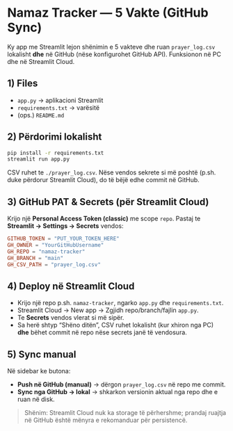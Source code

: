 
# Namaz Tracker — 5 Vakte (GitHub Sync)

Ky app me Streamlit lejon shënimin e 5 vakteve dhe ruan `prayer_log.csv` lokalisht **dhe** në GitHub (nëse konfigurohet GitHub API).
Funksionon në PC dhe në Streamlit Cloud.

## 1) Files
- `app.py` → aplikacioni Streamlit
- `requirements.txt` → varësitë
- (ops.) `README.md`

## 2) Përdorimi lokalisht
```bash
pip install -r requirements.txt
streamlit run app.py
```
CSV ruhet te `./prayer_log.csv`. Nëse vendos sekrete si më poshtë (p.sh. duke përdorur Streamlit Cloud), do të bëjë edhe commit në GitHub.

## 3) GitHub PAT & Secrets (për Streamlit Cloud)
Krijo një **Personal Access Token (classic)** me scope `repo`. Pastaj te **Streamlit → Settings → Secrets** vendos:

```toml
GITHUB_TOKEN = "PUT_YOUR_TOKEN_HERE"
GH_OWNER = "YourGitHubUsername"
GH_REPO = "namaz-tracker"
GH_BRANCH = "main"
GH_CSV_PATH = "prayer_log.csv"
```

## 4) Deploy në Streamlit Cloud
- Krijo një repo p.sh. `namaz-tracker`, ngarko `app.py` dhe `requirements.txt`.
- Streamlit Cloud → New app → Zgjidh repo/branch/fajlin `app.py`.
- Te **Secrets** vendos vlerat si më sipër.
- Sa herë shtyp “Shëno ditën”, CSV ruhet lokalisht (kur xhiron nga PC) **dhe** bëhet commit në repo nëse secrets janë të vendosura.

## 5) Sync manual
Në sidebar ke butona:
- **Push në GitHub (manual)** → dërgon `prayer_log.csv` në repo me commit.
- **Sync nga GitHub → lokal** → shkarkon versionin aktual nga repo dhe e ruan në disk.

> Shënim: Streamlit Cloud nuk ka storage të përhershme; prandaj ruajtja në GitHub është mënyra e rekomanduar për persistencë.
